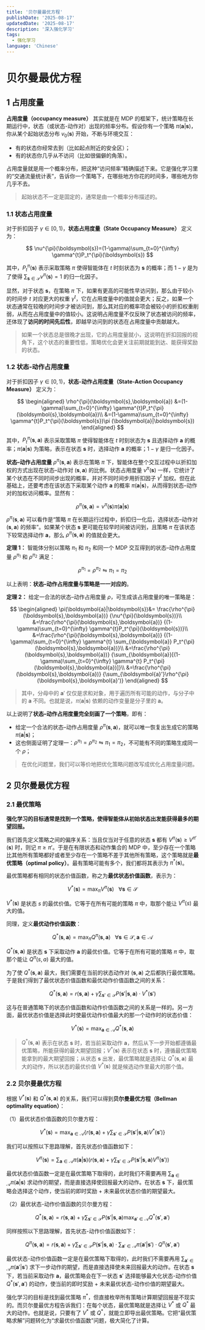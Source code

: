 ```yaml
---
title: '贝尔曼最优方程'
publishDate: '2025-08-17'
updatedDate: '2025-08-17'
description: '深入强化学习'
tags:
  - 强化学习
language: 'Chinese'
---
```


# 贝尔曼最优方程

## 1 占用度量

**占用度量（occupancy measure）** 其实就是在 MDP 的框架下，统计策略在长期运行中，状态（或状态-动作对）出现的频率分布。假设你有一个策略 $\pi(\boldsymbol{a}|\boldsymbol{s})$，你从某个起始状态分布 $v_0(\boldsymbol{s})$ 开始，不断与环境交互：

- 有的状态你经常去到（比如起点附近的安全区）；
- 有的状态你几乎从不访问（比如很偏僻的角落）。

占用度量就是用一个概率分布，把这种“访问频率”精确描述下来。它是强化学习里的“交通流量统计表”，告诉你一个策略下，在哪些地方你花的时间多，哪些地方你几乎不去。

> 起始状态不一定是固定的，通常是由一个概率分布描述的。

### 1.1 状态占用度量

对于折扣因子 $\gamma \in [0,1)$，**状态占用度量（State Occupancy Measure）** 定义为：

$$
\nu^{\pi}(\boldsymbol{s})=(1-\gamma)\sum_{t=0}^{\infty} \gamma^{t}P_t^{\pi}(\boldsymbol{s})
$$

其中，$P_t^{\pi}(\boldsymbol{s})$ 表示采取策略 $\pi$ 使得智能体在 $t$ 时刻状态为 $\boldsymbol{s}$ 的概率；而 $1-\gamma$ 是为了使得 $\sum_{\boldsymbol{s} \in \mathcal{S}} \nu^{\pi}(\boldsymbol{s})=1$ 的归一化因子。

显然，对于状态 $\boldsymbol{s}$，在策略 $\pi$ 下，如果有更高的可能性早访问到，那么由于较小的时间步 $t$ 对应更大的权重 $\gamma^t$，它在占用度量中的值就会更大；反之，如果一个状态通常在较晚的时间步才被访问到，那么其对应的概率项会被较小的折扣权重削弱，从而在占用度量中的值较小。这说明占用度量不仅反映了状态被访问的频率，还体现了**访问的时间先后性**，即越早访问到的状态在占用度量中贡献越大。

> 如果一个状态总是很晚才出现，它的占用度量就小，这说明在折扣回报的视角下，这个状态的重要性低，策略优化会更关注前期就能到达、能获得奖励的状态。

### 1.2 状态-动作占用度量

对于折扣因子 $\gamma \in [0,1)$，**状态-动作占用度量（State-Action Occupancy Measure）** 定义为：

$$
\begin{aligned}
\rho^{\pi}(\boldsymbol{s},\boldsymbol{a})
&=(1-\gamma)\sum_{t=0}^{\infty} \gamma^{t}P_t^{\pi}(\boldsymbol{s},\boldsymbol{a})\\
&=(1-\gamma)\sum_{t=0}^{\infty} \gamma^{t}P_t^{\pi}(\boldsymbol{s})\pi (\boldsymbol{a}|\boldsymbol{s})
\end{aligned}
$$

其中，$P_t^{\pi}(\boldsymbol{s},\boldsymbol{a})$ 表示采取策略 $\pi$ 使得智能体在 $t$ 时刻状态为 $\boldsymbol{s}$ 且选择动作 $\boldsymbol{a}$ 的概率；$\pi (\boldsymbol{a}|\boldsymbol{s})$ 为策略，表示在状态 $\boldsymbol{s}$ 时，选择动作 $\boldsymbol{a}$ 的概率；$1-\gamma$ 是归一化因子。

**状态–动作占用度量** $\rho^{\pi}(\boldsymbol{s},\boldsymbol{a})$ 表示在策略 $\pi$ 下，智能体在整个交互过程中以折扣加权的方式出现在状态–动作对 $(\boldsymbol{s},\boldsymbol{a})$ 的比例。状态占用度量 $\nu^{\pi}(\boldsymbol{s})$ 一样，它统计了某个状态在不同时间步出现的概率，并对不同时间步用折扣因子 $\gamma^t$ 加权。但在此基础上，还要考虑在该状态下采取某个动作 $\boldsymbol{a}$ 的概率 $\pi (\boldsymbol{a}|\boldsymbol{s})$，从而得到状态–动作对的加权访问概率。显然有：

$$
\rho^{\pi}(\boldsymbol{s},\boldsymbol{a})=
\nu^{\pi}(\boldsymbol{s})\pi (\boldsymbol{a}|\boldsymbol{s})
$$

$\rho^{\pi}(\boldsymbol{s},\boldsymbol{a})$ 可以看作是“策略 $\pi$ 在长期运行过程中，折扣归一化后，选择状态–动作对 $(\boldsymbol{s},\boldsymbol{a})$ 的频率”。如果某个状态 $\boldsymbol{s}$ 更可能在较早时间被访问到，且策略 $\pi$ 在该状态下较常选择动作 $\boldsymbol{a}$，那么 $\rho^{\pi}(\boldsymbol{s},\boldsymbol{a})$ 的值就会更大。

**定理 1：** 智能体分别以策略 $\pi_1$ 和 $\pi_2$ 和同一个 MDP 交互得到的状态–动作占用度量 $\rho^{\pi_1}$ 和 $\rho^{\pi_2}$ 满足：

$$
\rho^{\pi_1}=\rho^{\pi_2} \leftrightharpoons \pi_1 =\pi_2
$$

以上表明：**状态–动作占用度量与策略是一一对应的**。

**定理 2：** 给定一合法的状态–动作占用度量 $\rho$，可生成该占用度量的唯一策略是：

$$
\begin{aligned}
\pi(\boldsymbol{a}|\boldsymbol{s})&=
\frac{\rho^{\pi}(\boldsymbol{s},\boldsymbol{a})}
{\nu^{\pi}(\boldsymbol{s})}\\
&=\frac{\rho^{\pi}(\boldsymbol{s},\boldsymbol{a})}
{(1-\gamma)\sum_{t=0}^{\infty} \gamma^{t}P_t^{\pi}(\boldsymbol{s})}\\
&=\frac{\rho^{\pi}(\boldsymbol{s},\boldsymbol{a})}
{(1-\gamma)\sum_{t=0}^{\infty} \gamma^{t}
\sum_{\boldsymbol{a}}
P_t^{\pi}(\boldsymbol{s},\boldsymbol{a})}\\
&=\frac{\rho^{\pi}(\boldsymbol{s},\boldsymbol{a})}
{\sum_{\boldsymbol{a}}[(1-\gamma)\sum_{t=0}^{\infty} \gamma^{t}
P_t^{\pi}(\boldsymbol{s},\boldsymbol{a})]}\\
&=\frac{\rho^{\pi}(\boldsymbol{s},\boldsymbol{a})}
{\sum_{\boldsymbol{a}'}\rho^{\pi}(\boldsymbol{s},\boldsymbol{a}')}
\end{aligned}
$$

> 其中，分母中的 $\boldsymbol{a}'$ 仅仅是求和对象，用于遍历所有可能的动作，与分子中的 $\boldsymbol{a}$ 不同。也就是说，$\pi(\boldsymbol{a}|\boldsymbol{s})$ 依赖的动作变量是分子里的 $\boldsymbol{a}$。

以上说明了**状态–动作占用度量完全刻画了一个策略**，即有：

- 给定一个合法的状态–动作占用度量 $\rho^{\pi}(\boldsymbol{s},\boldsymbol{a})$，就可以唯一恢复出生成它的策略 $\pi(\boldsymbol{a}|\boldsymbol{s})$；
- 这也侧面证明了定理一：$\rho^{\pi_1}=\rho^{\pi_2} \leftrightharpoons \pi_1 =\pi_2$，不可能有不同的策略生成同一个 $\rho$；

> 在优化问题里，我们可以等价地把优化策略问题改写成优化占用度量问题。

## 2 贝尔曼最优方程

### 2.1 最优策略

**强化学习的目标通常是找到一个策略，使得智能体从初始状态出发能获得最多的期望回报。**

我们首先定义策略之间的偏序关系：当且仅当对于任意的状态 $\boldsymbol{s}$ 都有 $V^{\pi}(\boldsymbol{s})\geq V^{\pi '}(\boldsymbol{s})$ 时，则记 $\pi \geq \pi '$。于是在有限状态和动作集合的 MDP 中，至少存在一个策略比其他所有策略都好或者至少存在一个策略不差于其他所有策略，这个策略就是**最优策略（optimal policy）**。最有策略可能有多个，我们都将其表示为 $\pi^{*}(\boldsymbol{s})$。

最优策略都有相同的状态价值函数，称之为**最优状态价值函数**，表示为：

$$
V^{*}(\boldsymbol{s})=\max_{\pi}V^{\pi}(\boldsymbol{s}) \ \ \ \forall \boldsymbol{s} \in \mathcal{S}
$$

$V^*(\boldsymbol{s})$ 是状态 $s$ 的最优价值。它等于在所有可能的策略 $\pi$ 中，取那个能让 $V^\pi(s)$ 最大的值。

同理，定义**最优动作价值函数**：

$$
Q^{*}(\boldsymbol{s},\boldsymbol{a})
=\max_{\pi}Q^{\pi}(\boldsymbol{s},\boldsymbol{a})
\ \ \ \forall \boldsymbol{s} \in \mathcal{S},\boldsymbol{a} \in \mathcal{A}
$$

$Q^*(\boldsymbol{s},\boldsymbol{a})$ 是状态 $\boldsymbol{s}$ 下采取动作 $\boldsymbol{a}$ 的最优价值。它等于在所有可能的策略 $\pi$ 中，取那个能让 $Q^\pi(s,a)$ 最大的值。

为了使 $Q^*(\boldsymbol{s},\boldsymbol{a})$ 最大，我们需要在当前的状态动作对 $(\boldsymbol{s},\boldsymbol{a})$ 之后都执行最优策略。于是我们得到了最优状态价值函数和最优动作价值函数之间的关系：

$$
Q^{*}(\boldsymbol{s},\boldsymbol{a}) = 
r(\boldsymbol{s},\boldsymbol{a})+\gamma
\sum_{\boldsymbol{s}' \in \mathcal{S}}
P(\boldsymbol{s}'|\boldsymbol{s},\boldsymbol{a}) \cdot V^{*}(\boldsymbol{s}')
$$

这与在普通策略下的状态价值函数和动作价值函数之间的关系是一样的。另一方面，最优状态价值是选择此时使最优动作价值最大的那一个动作时的状态价值：

$$
V^{*}(\boldsymbol{s})=\max_{\boldsymbol{a} \in \mathcal{A}}Q^{*}(\boldsymbol{s},\boldsymbol{a})
$$

> $Q^{*}(\boldsymbol{s},\boldsymbol{a})$ 表示在状态 $\boldsymbol{s}$ 时，若当前采取动作 $\boldsymbol{a}$，然后从下一步开始都遵循最优策略，所能获得的最大期望回报；$V^{*}(\boldsymbol{s})$ 表示在状态 $\boldsymbol{s}$ 时，遵循最优策略能拿到的最大期望回报；从状态 $\boldsymbol{s}$ 出发，最优策略就是选择让 $Q^*(\boldsymbol{s},\boldsymbol{a})$ 最大的动作，所以状态的最优价值 $V^{*}(\boldsymbol{s})$ 就是候选动作里最大的那个值。

### 2.2 贝尔曼最优方程

根据 $V^{*}(\boldsymbol{s})$ 和 $Q^{*}(\boldsymbol{s},\boldsymbol{a})$ 的关系，我们可以得到**贝尔曼最优方程（Bellman optimality equation）**：

（1）最优状态价值函数的贝尔曼方程：

$$
V^{*}(\boldsymbol{s})=\max_{\boldsymbol{a} \in \mathcal{A}}\{
r(\boldsymbol{s},\boldsymbol{a})+\gamma
\sum_{\boldsymbol{s}'\in \mathcal{S}} 
P(\boldsymbol{s}'|\boldsymbol{s},\boldsymbol{a})
V^{*}(\boldsymbol{s}')
\}
$$

我们可以按照以下思路理解，首先状态价值函数如下：

$$
V^{\pi}(\boldsymbol{s})=\sum_{\boldsymbol{a} \in \mathcal{A}} \pi(\boldsymbol{a}|\boldsymbol{s}) 
\left(  r(\boldsymbol{s},\boldsymbol{a})+\gamma  \sum_{\boldsymbol{s}'\in \mathcal{S}}P(\boldsymbol{s}'|\boldsymbol{s},\boldsymbol{a}) 
V^{\pi}(\boldsymbol{s}')
\right)
$$

最优状态价值函数一定是在最优策略下取得的，此时我们不需要再用 $\sum_{\boldsymbol{a} \in \mathcal{A}} \pi(\boldsymbol{a}|\boldsymbol{s})$ 求动作的期望，而是直接选择使回报最大的动作。在状态 $\boldsymbol{s}$ 下，最优策略会选择这个动作，使当前的即时奖励 + 未来最优状态价值的期望最大。

（2）最优状态-动作价值函数的贝尔曼方程：

$$
Q^{*}(\boldsymbol{s},\boldsymbol{a}) = 
r(\boldsymbol{s},\boldsymbol{a})+\gamma
\sum_{\boldsymbol{s}' \in \mathcal{S}}
P(\boldsymbol{s}'|\boldsymbol{s},\boldsymbol{a}) \max_{\boldsymbol{a}' \in \mathcal{A}} Q^{*}(\boldsymbol{s}',\boldsymbol{a}')
$$

同样按照以下思路理解，首先状态-动作价值函数如下：

$$
Q^{\pi}(\boldsymbol{s},\boldsymbol{a})
=r(\boldsymbol{s},\boldsymbol{a})+\gamma \sum_{\boldsymbol{s}'\in \mathcal{S}}P(\boldsymbol{s}'|\boldsymbol{s},\boldsymbol{a}) \cdot  \sum_{\boldsymbol{a}' \in \mathcal{A}} \pi(\boldsymbol{a}'|\boldsymbol{s}') \cdot
Q^{\pi}(\boldsymbol{s}',\boldsymbol{a}')
$$

最优状态-动作价值函数一定是在最优策略下取得的，此时我们不需要再用 $\sum_{\boldsymbol{a}' \in \mathcal{A}} \pi(\boldsymbol{a}'|\boldsymbol{s}')$ 求下一步动作的期望，而是直接选择使未来回报最大的动作。在状态 $\boldsymbol{s}$ 下，若当前采取动作 $\boldsymbol{a}$，最优策略会在下一状态 $\boldsymbol{s}'$ 选择能够最大化状态-动作价值 $Q^{*}(\boldsymbol{s}',\boldsymbol{a}')$ 的动作，使当前的即时奖励 + 未来最优状态-动作价值的期望最大。

强化学习的目标是找到最优策略 $\pi^{*}$，但直接枚举所有策略计算期望回报是不现实的。而贝尔曼最优方程告诉我们：在每个状态，最优策略就是选择让 $V^{*}$ 或 $Q^{*}$ 最大的动作。也就是说，只要有了 $V^{*}$ 或 $Q^{*}$，就能立即导出最优策略。它把“最优策略求解”问题转化为“求最优价值函数”问题，极大简化了计算。
